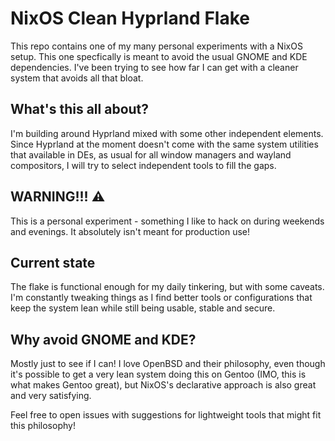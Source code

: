 # NixOS Clean Hyprland Flake

This repo contains one of my many personal experiments with a NixOS setup. This one specfically is meant to avoid the usual GNOME and KDE dependencies. I've been trying to see how far I can get with a cleaner system that avoids all that bloat.

## What's this all about?

I'm building around Hyprland mixed with some other independent elements. Since Hyprland at the moment doesn't come with the same system utilities that available in DEs, as usual for all window managers and wayland compositors, I will try to select independent tools to fill the gaps.

## WARNING!!! ⚠️

This is a personal experiment - something I like to hack on during weekends and evenings. It absolutely isn't meant for production use!

## Current state

The flake is functional enough for my daily tinkering, but with some caveats. I'm constantly tweaking things as I find better tools or configurations that keep the system lean while still being usable, stable and secure.

## Why avoid GNOME and KDE?

Mostly just to see if I can! I love OpenBSD and their philosophy, even though it's possible to get a very lean system doing this on Gentoo (IMO, this is what makes Gentoo great), but NixOS's declarative approach is also great and very satisfying.

Feel free to open issues with suggestions for lightweight tools that might fit this philosophy!
